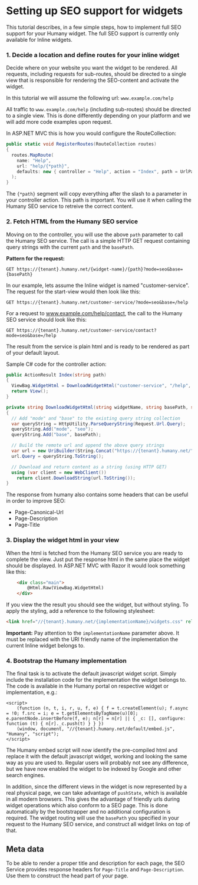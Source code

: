 # Setting up SEO support for widgets
This tutorial describes, in a few simple steps, how to implement full SEO support for your Humany widget. The full SEO support is currently only available for Inline widgets.

### 1. Decide a location and define routes for your inline widget
Decide where on your website you want the widget to be rendered. All requests, including requests for sub-routes, should be directed to a single view that is responsible for rendering the SEO-content and activate the widget.

In this tutorial we will assume the following url: `www.example.com/help`

All traffic to `www.example.com/help` (including sub-routes) should be directed to a single view. This is done differently depending on your platform and we will add more code examples upon request.

In ASP.NET MVC this is how you would configure the RouteCollection:

```csharp
public static void RegisterRoutes(RouteCollection routes)
{
  routes.MapRoute(
    name: "Help",
    url: "help/{*path}",
    defaults: new { controller = "Help", action = "Index", path = UrlParameter.Optional }
  );
}
```
		
The `{*path}` segment will copy everything after the slash to a parameter in your controller action. This path is important. You will use it when calling the Humany SEO service to retreive the correct content.

### 2. Fetch HTML from the Humany SEO service
Moving on to the controller, you will use the above `path` parameter to call the Humany SEO service. The call is a simple HTTP GET request containing query strings with the current `path` and the `basePath`.

**Pattern for the request:**
```
GET https://{tenant}.humany.net/{widget-name}/{path}?mode=seo&base={basePath}
```
In our example, lets assume the Inline widget is named "customer-service". The request for the start-view would then look like this:
```
GET https://{tenant}.humany.net/customer-service/?mode=seo&base=/help
```
For a request to www.example.com/help/contact, the call to the Humany SEO service should look like this:
```
GET https://{tenant}.humany.net/customer-service/contact?mode=seo&base=/help
```
The result from the service is plain html and is ready to be rendered as part of your default layout.

Sample C# code for the controller action:
```csharp
public ActionResult Index(string path)
{
  ViewBag.WidgetHtml = DownloadWidgetHtml("customer-service", "/help", path);
  return View();
}

private string DownloadWidgetHtml(string widgetName, string basePath, string path)
{
  // Add "mode" and "base" to the existing query string collection
  var queryString = HttpUtility.ParseQueryString(Request.Url.Query);
  queryString.Add("mode", "seo");
  queryString.Add("base", basePath);

  // Build the remote url and append the above query strings
  var url = new UriBuilder(String.Concat("https://{tenant}.humany.net/", widgetName, "/", path));
  url.Query = queryString.ToString();

  // Download and return content as a string (using HTTP GET)
  using (var client = new WebClient())
    return client.DownloadString(url.ToString());
}
```

The response from humany also contains some headers that can be useful in order to improve SEO:
* Page-Canonical-Url
* Page-Description
* Page-Title

### 3. Display the widget html in your view
When the html is fetched from the Humany SEO service you are ready to complete the view. Just put the response html in the same place the widget should be displayed. In ASP.NET MVC with Razor it would look something like this:
```aspx
	<div class="main">
		@Html.Raw(ViewBag.WidgetHtml)
	</div>
```
If you view the the result you should see the widget, but without styling. To apply the styling, add a reference to the following stylesheet:
```html
<link href="//{tenant}.humany.net/{implementationName}/widgets.css" rel="stylesheet" type="text/css" />
```
**Important:** Pay attention to the `implementationName` parameter above. It must be replaced with the URI friendly name of the implementation the current Inline widget belongs to.

### 4. Bootstrap the Humany implementation
The final task is to activate the default javascript widget script. Simply include the installation code for the implementation the widget belongs to. The code is available in the Humany portal on respective widget or implementation, e.g.:

	<script>
		(function (n, t, i, r, u, f, e) { f = t.createElement(u); f.async = !0; f.src = i; e = t.getElementsByTagName(u)[0]; e.parentNode.insertBefore(f, e); n[r] = n[r] || { _c: [], configure: function (t) { n[r]._c.push(t) } } })
		(window, document, "//{tenant}.humany.net/default/embed.js", "Humany", "script");
	</script>
		
The Humany embed script will now identify the pre-compiled html and replace it with the default javascript widget, working and looking the same way as you are used to. Regular users will probably not see any difference, but we have now enabled the widget to be indexed by Google and other search engines.

In addition, since the different views in the widget is now represented by a real physical page, we can take advantage of `pushState`, which is available in all modern browsers. This gives the advantage of friendly urls during widget operations which also conform to a SEO page. This is done automatically by the bootstrapper and no additional configuration is required. The widget routing will use the `basePath` you specified in your request to the Humany SEO service, and construct all widget links on top of that.

## Meta data
To be able to render a proper title and description for each page, the SEO Service provides response headers for `Page-Title` and `Page-Description`. Use them to construct the head part of your page.
